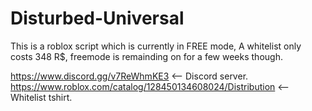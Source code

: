 # Disturbed-Universal
This is a roblox script which is currently in FREE mode,
A whitelist only costs 348 R$, freemode is remainding on for a few weeks though.

https://www.discord.gg/v7ReWhmKE3 <-- Discord server.
https://www.roblox.com/catalog/128450134608024/Distribution <-- Whitelist tshirt.
